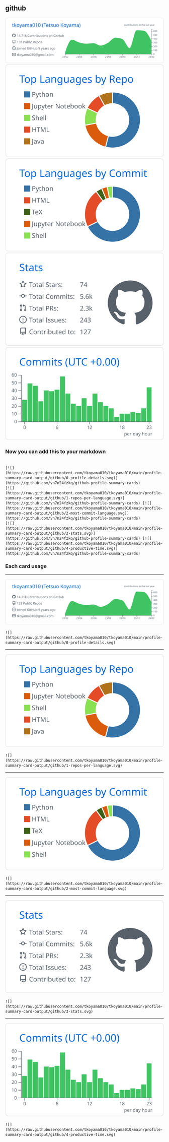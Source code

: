 ## github

[![](./0-profile-details.svg)](https://github.com/vn7n24fzkq/github-profile-summary-cards)
[![](./1-repos-per-language.svg)](https://github.com/vn7n24fzkq/github-profile-summary-cards) [![](./2-most-commit-language.svg)](https://github.com/vn7n24fzkq/github-profile-summary-cards)
[![](./3-stats.svg)](https://github.com/vn7n24fzkq/github-profile-summary-cards) [![](./4-productive-time.svg)](https://github.com/vn7n24fzkq/github-profile-summary-cards)

### Now you can add this to your markdown

```

[![](https://raw.githubusercontent.com/tkoyama010/tkoyama010/main/profile-summary-card-output/github/0-profile-details.svg)](https://github.com/vn7n24fzkq/github-profile-summary-cards)
[![](https://raw.githubusercontent.com/tkoyama010/tkoyama010/main/profile-summary-card-output/github/1-repos-per-language.svg)](https://github.com/vn7n24fzkq/github-profile-summary-cards) [![](https://raw.githubusercontent.com/tkoyama010/tkoyama010/main/profile-summary-card-output/github/2-most-commit-language.svg)](https://github.com/vn7n24fzkq/github-profile-summary-cards)
[![](https://raw.githubusercontent.com/tkoyama010/tkoyama010/main/profile-summary-card-output/github/3-stats.svg)](https://github.com/vn7n24fzkq/github-profile-summary-cards) [![](https://raw.githubusercontent.com/tkoyama010/tkoyama010/main/profile-summary-card-output/github/4-productive-time.svg)](https://github.com/vn7n24fzkq/github-profile-summary-cards)

```

### Each card usage

---

![](./0-profile-details.svg)

```
![](https://raw.githubusercontent.com/tkoyama010/tkoyama010/main/profile-summary-card-output/github/0-profile-details.svg)
```

---

![](./1-repos-per-language.svg)

```
![](https://raw.githubusercontent.com/tkoyama010/tkoyama010/main/profile-summary-card-output/github/1-repos-per-language.svg)
```

---

![](./2-most-commit-language.svg)

```
![](https://raw.githubusercontent.com/tkoyama010/tkoyama010/main/profile-summary-card-output/github/2-most-commit-language.svg)
```

---

![](./3-stats.svg)

```
![](https://raw.githubusercontent.com/tkoyama010/tkoyama010/main/profile-summary-card-output/github/3-stats.svg)
```

---

![](./4-productive-time.svg)

```
![](https://raw.githubusercontent.com/tkoyama010/tkoyama010/main/profile-summary-card-output/github/4-productive-time.svg)
```
